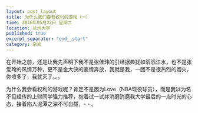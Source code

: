 ```yaml
---
layout: post_layout
title: 为什么我们要看权利的游戏（一）
time: 2016年05月22日 星期二
location: 兰州大学
published: true
excerpt_separator: "end__start"
category: 杂文
---
```


在开始之前，还是让我先声明下我不是张佳玮的引经据典犹如滔滔江水，也不是张爱玲的风情万种，更不是金大侠的豪情奔放，我就是我，一团不是很热烈的烟火，你喷多了，我就灭了。。。

为什么我会看权利的游戏呢？肯定不是因为Love（NBA现役球员），而是我以为名不见经传的上财同学强力推荐，抱着试一试并消磨消磨我大学最后的一点时光的心态，接着陷入泥潭之深不可自拔，- - 。


